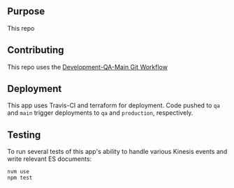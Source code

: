 ## Purpose
This repo 

## Contributing

This repo uses the [Development-QA-Main Git Workflow](https://github.com/NYPL/engineering-general/blob/master/standards/git-workflow.md#development-qa-main)

## Deployment

This app uses Travis-CI and terraform for deployment. Code pushed to `qa` and `main` trigger deployments to `qa` and `production`, respectively.

## Testing

To run several tests of this app's ability to handle various Kinesis events and write relevant ES documents:

```
nvm use
npm test
```

